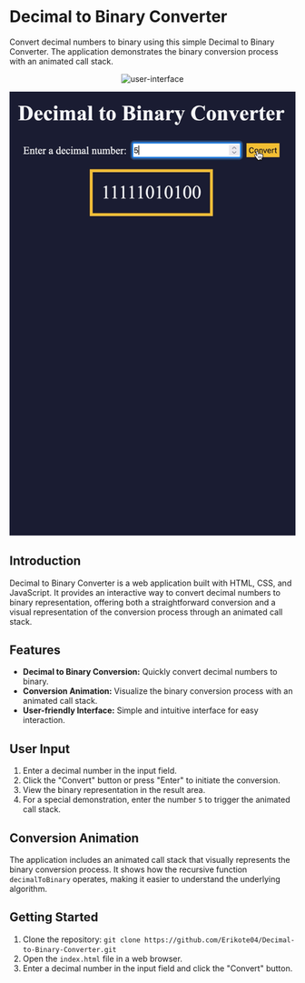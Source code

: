 # Decimal to Binary Converter

Convert decimal numbers to binary using this simple Decimal to Binary Converter. The application demonstrates the binary conversion process with an animated call stack.

<p align="center">
  <img width="490" alt="user-interface" src="https://github.com/Erikote04/Decimal-to-Binary-Converter/assets/126704751/cd87ca41-95e7-4cf9-8cf0-49b6b09bb01f">
</p>


![](img/CallStackAnimation.gif)

## Introduction

Decimal to Binary Converter is a web application built with HTML, CSS, and JavaScript. It provides an interactive way to convert decimal numbers to binary representation, offering both a straightforward conversion and a visual representation of the conversion process through an animated call stack.

## Features

- **Decimal to Binary Conversion:** Quickly convert decimal numbers to binary.
- **Conversion Animation:** Visualize the binary conversion process with an animated call stack.
- **User-friendly Interface:** Simple and intuitive interface for easy interaction.

## User Input

1. Enter a decimal number in the input field.
2. Click the "Convert" button or press "Enter" to initiate the conversion.
3. View the binary representation in the result area.
4. For a special demonstration, enter the number `5` to trigger the animated call stack.

## Conversion Animation

The application includes an animated call stack that visually represents the binary conversion process. It shows how the recursive function `decimalToBinary` operates, making it easier to understand the underlying algorithm.

## Getting Started

1. Clone the repository: `git clone https://github.com/Erikote04/Decimal-to-Binary-Converter.git`
2. Open the `index.html` file in a web browser.
3. Enter a decimal number in the input field and click the "Convert" button.

